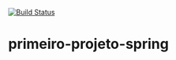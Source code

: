 [![Build Status](https://travis-ci.org/pedrohnf688/primeiro-projeto-spring.svg?branch=master)](https://travis-ci.org/pedrohnf688/primeiro-projeto-spring)
# primeiro-projeto-spring